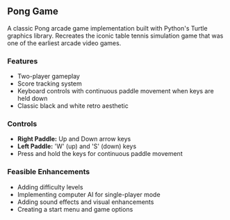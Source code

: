 ## Pong Game

A classic Pong arcade game implementation built with Python's Turtle graphics library. Recreates the iconic table tennis simulation game that was one of the earliest arcade video games.

### Features

- Two-player gameplay
- Score tracking system
- Keyboard controls with continuous paddle movement when keys are held down
- Classic black and white retro aesthetic

### Controls

- **Right Paddle:** Up and Down arrow keys
- **Left Paddle:** 'W' (up) and 'S' (down) keys
- Press and hold the keys for continuous paddle movement


### Feasible Enhancements

- Adding difficulty levels
- Implementing computer AI for single-player mode
- Adding sound effects and visual enhancements
- Creating a start menu and game options
